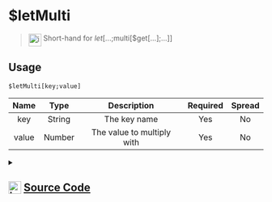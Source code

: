 # $letMulti
> <img align="top" src="https://upload.wikimedia.org/wikipedia/commons/thumb/e/e4/Infobox_info_icon.svg/160px-Infobox_info_icon.svg.png?20150409153300" alt="image" width="25" height="auto"> Short-hand for $let[...;$multi[$get[...];...]]
## Usage
```
$letMulti[key;value]
```
| Name | Type | Description | Required | Spread
| :---: | :---: | :---: | :---: | :---: |
key | String | The key name | Yes | No
value | Number | The value to multiply with | Yes | No
<details>
<summary>
    
## <img align="top" src="https://cdn4.iconfinder.com/data/icons/iconsimple-logotypes/512/github-512.png" alt="image" width="25" height="auto">  [Source Code](https://github.com/tryforge/ForgeScript-V2/blob/main/src/native/letMulti.ts)
    
</summary>
    
```ts
import { ArgType, NativeFunction } from "../structures"

export default new NativeFunction({
    name: "$letMulti",
    version: "1.3.0",
    description: "Short-hand for $let[...;$multi[$get[...];...]]",
    unwrap: true,
    args: [
        {
            name: "key",
            description: "The key name",
            rest: false,
            type: ArgType.String,
            required: true,
        },
        {
            name: "value",
            description: "The value to multiply with",
            rest: false,
            required: true,
            type: ArgType.Number,
        },
    ],
    brackets: true,
    execute(ctx, [ key, value ]) {
        ctx.setKeyword(key, Number(ctx.getKeyword(key)) * value)
        return this.success()
    },
})
```
    
</details>